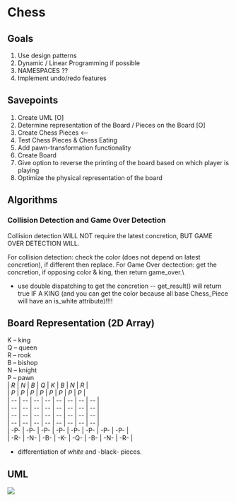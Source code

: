# Chess

## Goals
1. Use design patterns
2. Dynamic / Linear Programming if possible
3. NAMESPACES ??
4. Implement undo/redo features 

## Savepoints
1. Create UML [O]
2. Determine representation of the Board / Pieces on the Board [O]
3. Create Chess Pieces  <--
4. Test Chess Pieces & Chess Eating
5. Add pawn-transformation functionality
6. Create Board
7. Give option to reverse the printing of the board based on which player is playing
8. Optimize the physical representation of the board

## Algorithms
### Collision Detection and Game Over Detection
Collision detection WILL NOT require the latest concretion, BUT GAME OVER DETECTION WILL.

For collision detection: check the color (does not depend on latest concretion), if different then replace. 
For Game Over dectection: get the concretion, if opposing color & king, then return game_over.\
- use double dispatching to get the concretion -- get_result() will return true IF A KING (and you can get the color because all base Chess_Piece will have an is_white attribute)!!!!

## Board Representation (2D Array)
K – king <br>
Q – queen <br>
R – rook <br>
B – bishop <br>
N – knight <br>
P – pawn <br>
| *R* | *N* | *B* | *Q* | *K* | *B* | *N* | *R* | <br>
| *P* | *P* | *P* | *P* | *P* | *P* | *P* | *P* | <br>
|  -- |  -- |  -- |  -- |  -- |  -- |  -- |  -- | <br>
|  -- |  -- |  -- |  -- |  -- |  -- |  -- |  -- | <br>
|  -- |  -- |  -- |  -- |  -- |  -- |  -- |  -- | <br>
|  -- |  -- |  -- |  -- |  -- |  -- |  -- |  -- | <br>
| -P- | -P- | -P- | -P- | -P- | -P- | -P- | -P- | <br>
| -R- | -N- | -B- | -K- | -Q- | -B- | -N- | -R- | <br>

* differentiation of *white* and -black- pieces.


## UML
[![](https://mermaid.ink/img/pako:eNrtWu2P2jYY_1e8TJ1oC-r36ITUu9OmqprWXaftQ6kikxiwCHHqOBR2vfvb55eE2LFNSFUhZQpfAD-vtn9-bD-PH4OYJCgIgziFRXGP4ZrCHVhkgH9evAAPKIUMk6zY4LxQrXcbVBTRB4xiBGYzUv2_JZAmNsPNt9kMfIBfMw_pPc7WCx_xLwqzYkXoLtJINfdbSuEx0oxzZ77NTW8Up1ONsvBniVA31y0uNiTvZHsgZNvJ9D7D6w1zdDn6FcaM0GNlMoXxNnKQO-T-2WCG3HK25N-4wJwmJe9ImvK_JIvuEUOxmPOargRrBXJoo9sSpwlSotVUGAR9jkwJwgUc08mxdicQCO7RCmdYYq6B4S3awD0mFKbgDfjIaBmzUvyRIqhoVAjFQCoufqrEJbANcD0qgvj8DA5RCAr8L4qY3np0tsYkJZRTloSkejtU4xVy1_i0NZTXutmJlFbCU3Co9U_Bsf75Upd81kUNCjqguGRoshTjGuqI96gNwZ7gRFeBiygWE5700mJ2W2rZQ67EoSO8VEeZJWTi8HCNWHQQhPYsKNLRT5LDPHGYEkQ1U4JqTRWHP1P9iXZkjwqXVzCOUc4m-9C1jgz-pxrYCn7uiGABEWcWCltN_SHoNK2D8WUvbokO7pScVv5tgtYtPsJ34PAVO_g1w6awZ4LOHSRtvu64KmVGRA4ckeLg-GMQCS6DpDDojZrPkjqCauCgkteBa8Y5adCLKot6SXhTQiMUBw5Fdee8JhaVRS8YK4f6wrHSOuJx4HgUyY1rolHY82JROtMXiVLjiMOhn_tk_uyaSFQWvVisHOqLxkrriMfB4lGkG-ukKTglTcEb8BvcIfDHHlGhK97KDLczEXlKwD56UoY1w8SbGXRz7EXjJBcMobwjO3ps8IjrSxePPFh2MantvotLhOJOl-QCORcKzqSsWyPqZ2yP7KWc_-cRbrLusqzygHKKCpQxVQiysazYtBGfAbnO6mB6o-F1biNdijsR7qDkFGfMtYALBqmTsOarMeLuOCOH8LMaDs1JK8V5BoR2GcoYCBlAIyOqfPr86bPOYmnQe-wiG0H5pNIQej6r9HuG8fKRwuTcSKli0DuGKGyt0_ZgaRVFCy6NAscWZfQUJnuYiRS0c69MSIY8O8qEd4dvdlrPjKpVw0vyypVXYGJygV-cfLO5xfjKtfzuKJJLrl3nsveRugRoRL1YiKMoF-nOg7ZRN9VYg4_K43GoVTFtsmfr94gsq6tfaBRQXSwevV6xbXV4Ck_lVB-LR7NX7IvKnoR6ZdjB4FHrE9rK7GBYVbsda8Nbth2ndKhT6q3gj1M6mCltrhdLtYc69qb2tBuPHYxr6le5yFcKBXybO_NWoxFaShg1Qh0PQ6pcne5E62h1hrYUjQqK3bdZez9V4rSVuOkpvrVu2z0VLK00Zk8FXy7Munt70CoUXSzeC2eupzX9Tp6vXTpaYOnkGCEzBMjww6R8VoXA22XBKA8Y1VHy5qZumM_t861BPfsYrzHwLuMncx6u0MnCqcU0cdoOAfBzys4E02CH6A7iJAgDifFFwDZohxZByH8maAXLlC2CqSLpDxkFR7UqOKGk-0om5a5CuggEiY_SEzcBS0Y-HrM4CFcwLdA0KPOE7wqVolMrSkQy4PfqzaT4evoP3wKkBA?type=png)](https://mermaid.live/edit#pako:eNrtWu2P2jYY_1e8TJ1oC-r36ITUu9OmqprWXaftQ6kikxiwCHHqOBR2vfvb55eE2LFNSFUhZQpfAD-vtn9-bD-PH4OYJCgIgziFRXGP4ZrCHVhkgH9evAAPKIUMk6zY4LxQrXcbVBTRB4xiBGYzUv2_JZAmNsPNt9kMfIBfMw_pPc7WCx_xLwqzYkXoLtJINfdbSuEx0oxzZ77NTW8Up1ONsvBniVA31y0uNiTvZHsgZNvJ9D7D6w1zdDn6FcaM0GNlMoXxNnKQO-T-2WCG3HK25N-4wJwmJe9ImvK_JIvuEUOxmPOargRrBXJoo9sSpwlSotVUGAR9jkwJwgUc08mxdicQCO7RCmdYYq6B4S3awD0mFKbgDfjIaBmzUvyRIqhoVAjFQCoufqrEJbANcD0qgvj8DA5RCAr8L4qY3np0tsYkJZRTloSkejtU4xVy1_i0NZTXutmJlFbCU3Co9U_Bsf75Upd81kUNCjqguGRoshTjGuqI96gNwZ7gRFeBiygWE5700mJ2W2rZQ67EoSO8VEeZJWTi8HCNWHQQhPYsKNLRT5LDPHGYEkQ1U4JqTRWHP1P9iXZkjwqXVzCOUc4m-9C1jgz-pxrYCn7uiGABEWcWCltN_SHoNK2D8WUvbokO7pScVv5tgtYtPsJ34PAVO_g1w6awZ4LOHSRtvu64KmVGRA4ckeLg-GMQCS6DpDDojZrPkjqCauCgkteBa8Y5adCLKot6SXhTQiMUBw5Fdee8JhaVRS8YK4f6wrHSOuJx4HgUyY1rolHY82JROtMXiVLjiMOhn_tk_uyaSFQWvVisHOqLxkrriMfB4lGkG-ukKTglTcEb8BvcIfDHHlGhK97KDLczEXlKwD56UoY1w8SbGXRz7EXjJBcMobwjO3ps8IjrSxePPFh2MantvotLhOJOl-QCORcKzqSsWyPqZ2yP7KWc_-cRbrLusqzygHKKCpQxVQiysazYtBGfAbnO6mB6o-F1biNdijsR7qDkFGfMtYALBqmTsOarMeLuOCOH8LMaDs1JK8V5BoR2GcoYCBlAIyOqfPr86bPOYmnQe-wiG0H5pNIQej6r9HuG8fKRwuTcSKli0DuGKGyt0_ZgaRVFCy6NAscWZfQUJnuYiRS0c69MSIY8O8qEd4dvdlrPjKpVw0vyypVXYGJygV-cfLO5xfjKtfzuKJJLrl3nsveRugRoRL1YiKMoF-nOg7ZRN9VYg4_K43GoVTFtsmfr94gsq6tfaBRQXSwevV6xbXV4Ck_lVB-LR7NX7IvKnoR6ZdjB4FHrE9rK7GBYVbsda8Nbth2ndKhT6q3gj1M6mCltrhdLtYc69qb2tBuPHYxr6le5yFcKBXybO_NWoxFaShg1Qh0PQ6pcne5E62h1hrYUjQqK3bdZez9V4rSVuOkpvrVu2z0VLK00Zk8FXy7Munt70CoUXSzeC2eupzX9Tp6vXTpaYOnkGCEzBMjww6R8VoXA22XBKA8Y1VHy5qZumM_t861BPfsYrzHwLuMncx6u0MnCqcU0cdoOAfBzys4E02CH6A7iJAgDifFFwDZohxZByH8maAXLlC2CqSLpDxkFR7UqOKGk-0om5a5CuggEiY_SEzcBS0Y-HrM4CFcwLdA0KPOE7wqVolMrSkQy4PfqzaT4evoP3wKkBA)
